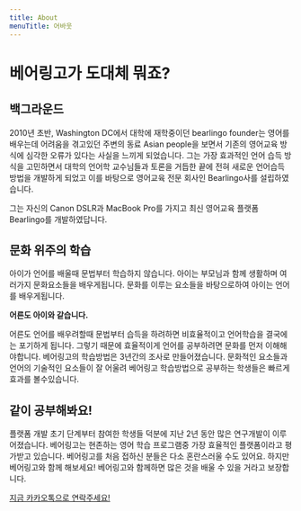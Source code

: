 ```yaml
---
title: About
menuTitle: 어바웃
---
```


# 베어링고가 도대체 뭐죠?

## 백그라운드

2010년 초반, Washington DC에서 대학에 재학중이던 bearlingo founder는 영어를 배우는데 어려움을 겪고있던 주변의 동료 Asian people을 보면서 기존의 영어교육 방식에 심각한 오류가 있다는 사실을 느끼게 되었습니다. 그는 가장 효과적인 언어 습득 방식을 고민하면서 대학의 언어학 교수님들과 토론을 거듭한 끝에 전혀 새로운 언어습득 방법을 개발하게 되었고 이를 바탕으로 영어교육 전문 회사인 Bearlingo사를 설립하였습니다.

그는 자신의 Canon DSLR과 MacBook Pro를 가지고 최신 영어교육 플랫폼 Bearlingo를 개발하였답니다.

## 문화 위주의 학습

아이가 언어를 배울때 문법부터 학습하지 않습니다. 아이는 부모님과 함께 생활하며 여러가지 문화요소들을 배우게됩니다. 문화를 이루는 요소들을 바탕으로하여 아이는 언어를 배우게됩니다.

<b>어른도 아이와 같습니다.</b>

어른도 언어를 배우려할때 문법부터 습득을 하려하면 비효율적이고 언어학습을 결국에는 포기하게 됩니다. 그렇기 때문에 효율적이게 언어를 공부하려면 문화를 먼저 이해해야합니다. 베어링고의 학습방법은 3년간의 조사로 만들어졌습니다. 문화적인 요소들과 언어의 기술적인 요소들이 잘 어울려 베어링고 학습방법으로 공부하는 학생들은 빠르게 효과를 볼수있습니다.

## 같이 공부해봐요!

플랫폼 개발 초기 단계부터 참여한 학생들 덕분에 지난 2년 동안 많은 연구개발이 이루어졌습니다. 베어링고는 현존하는 영어 학습 프로그램중 가장 효율적인 플랫폼이라고 평가받고 있습니다. 베어링고를 처음 접하신 분들은 다소 혼란스러울 수도 있어요. 하지만 베어링고와 함께 해보세요! 베어링고와 함께하면 많은 것을 배울 수 있을 거라고 보장합니다.

[지금 카카오톡으로 연락주세요!](https://pf.kakao.com/_WTkwC)
